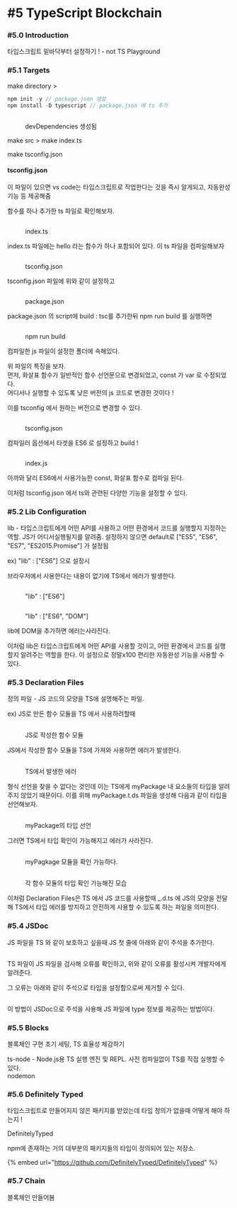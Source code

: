 # #5 TypeScript Blockchain

### #5.0 Introduction

타입스크립트 밑바닥부터 설정하기 ! - not TS Playground



### #5.1 Targets

make directory >&#x20;

```typescript
npm init -y // package.json 생성
npm install -D typescript // package.json 에 ts 추가
```

<figure><img src="../../../.gitbook/assets/image (24).png" alt=""><figcaption><p>devDependencies 생성됨</p></figcaption></figure>

make src > make index.ts



make tsconfig.json

#### tsconfig.json

이 파일이 있으면 vs code는 타입스크립트로 작업한다는 것을 즉시 알게되고, 자동완성기능 등 제공해줌



함수를 하나 추가한 ts 파일로 확인해보자.

<figure><img src="../../../.gitbook/assets/image (30).png" alt=""><figcaption><p>index.ts</p></figcaption></figure>

index.ts 파일에는 hello 라는 함수가 하나 포함되어 있다. 이 ts 파일을 컴파일해보자

<figure><img src="../../../.gitbook/assets/image (18) (3).png" alt=""><figcaption><p>tsconfig.json</p></figcaption></figure>

tsconfig.json 파일에 위와 같이 설정하고

<figure><img src="../../../.gitbook/assets/image (25).png" alt=""><figcaption><p>package.json</p></figcaption></figure>

package.json 의 script에 build : tsc를 추가한뒤 npm run build 를 실행하면

<figure><img src="../../../.gitbook/assets/image (23).png" alt=""><figcaption><p>npm run build</p></figcaption></figure>

컴파일한 js 파일이 설정한 폴더에 속해있다.



위 파일의 특징을 보자.\
먼저, 화살표 함수가 일반적인 함수 선언문으로 변경되었고, const 가 var 로 수정되었다.\
어디서나 실행할 수 있도록 낮은 버전의 js 코드로 변경한 것이다 !



이를 tsconfig 에서 원하는 버전으로 변경할 수 있다.

<figure><img src="../../../.gitbook/assets/image (5) (2).png" alt=""><figcaption><p>tsconfig.json</p></figcaption></figure>

컴파일러 옵션에서 타겟을 ES6 로 설정하고 build !



<figure><img src="../../../.gitbook/assets/image (28).png" alt=""><figcaption><p>index.js</p></figcaption></figure>

아까와 달리 ES6에서 사용가능한 const, 화살표 함수로 컴파일 된다.



이처럼 tsconfig.json 에서 ts와 관련된 다양한 기능을 설정할 수 있다.



### #5.2 Lib Configuration

lib - 타입스크립트에게 어떤 API를 사용하고 어떤 환경에서 코드를 실행할지 지정하는 역할.  JS가  어디서실행될지를 알려줌. 설정하지 않으면 default로 \["ES5", "ES6", "ES7", "ES2015.Promise"] 가 설정됨

ex) "lib" : \["ES6"] 으로 설정시

브라우저에서 사용한다는 내용이 없기에 TS에서 에러가 발생한다.

<figure><img src="../../../.gitbook/assets/image (6) (1).png" alt=""><figcaption><p>"lib" : ["ES6"]</p></figcaption></figure>

<figure><img src="../../../.gitbook/assets/image (2) (2).png" alt=""><figcaption><p>"lib" : ["ES6", "DOM"]</p></figcaption></figure>

lib에 DOM을 추가하면 에러는사라진다.



이처럼 lib은 타입스크립트에게 어떤 API를 사용할 것이고, 어떤 환경에서 코드를 실행할지 알려주는 역할을 한다. 이 설정으로 정말x100 편리한 자동완성 기능을 사용할 수 있다.



### #5.3 Declaration Files

정의 파일 - JS 코드의 모양을 TS에 설명해주는 파일.



ex) JS로 만든 함수 모듈을 TS 에서 사용하려할때

<figure><img src="../../../.gitbook/assets/image (1) (2) (1).png" alt=""><figcaption><p>JS로 작성한 함수 모듈</p></figcaption></figure>

JS에서 작성한 함수 모듈을 TS에 가져와 사용하면 에러가 발생한다.

<figure><img src="../../../.gitbook/assets/image (14) (1).png" alt=""><figcaption><p>TS에서 발생한 에러</p></figcaption></figure>

형식 선언을 찾을 수 없다는 것인데 이는 TS에게 myPackage 내 요소들의 타입을 알려주지 않았기 때문이다. 이를 위해 myPackage.t.ds 파일을 생성해 다음과 같이 타입을 선언해보자.

<figure><img src="../../../.gitbook/assets/image (15) (1).png" alt=""><figcaption><p>myPackage의 타입 선언</p></figcaption></figure>

그러면 TS에서 타입 확인이 가능해지고 에러가 사라진다.&#x20;

<figure><img src="../../../.gitbook/assets/image (26).png" alt=""><figcaption><p>myPagkage 모듈을 확인 가능하다.</p></figcaption></figure>

<figure><img src="../../../.gitbook/assets/image (17).png" alt=""><figcaption><p>각 함수 모듈의 타입 확인 가능해진 모습</p></figcaption></figure>



이처럼 Declaration Files은 TS 에서 JS 코드를 사용할때  \_.d.ts 에 JS의 모양을 전달해 TS에서 타입 에러를 방지하고 안전하게 사용할 수 있도록 하는 파일을 의미한다.



### #5.4 JSDoc

JS 파일을 TS 와 같이 보호하고 싶을때 JS 첫 줄에 아래와 같이 주석을 추가한다.

<figure><img src="../../../.gitbook/assets/image (7) (2).png" alt=""><figcaption></figcaption></figure>

TS 파일이 JS 파일을 검사해 오류를 확인하고, 위와 같이 오류를 활성시켜 개발자에게 알려준다.

그 오류는 아래와 같이 주석으로 타입을 설정함으로써 제거할 수 있다.

<figure><img src="../../../.gitbook/assets/image (19) (2).png" alt=""><figcaption></figcaption></figure>

이 방법이 JSDoc으로 주석을 사용해 JS 파일에 type 정보를 제공하는 방법이다.



### #5.5 Blocks

블록체인 구현 초기 세팅, TS 효율성 체감하기



ts-node - Node.js용 TS 실행 엔진 및 REPL. 사전 컴파일없이 TS를 직접 실행할 수 있다.\
nodemon



### #5.6 Definitely Typed

타입스크립트로 만들어지지 않은 패키지를 받았는데 타입 정의가 없을때 어떻게 해야 하는지 !



DefinitelyTyped

npm에 존재하는 거의 대부분의 패키지들의 타입이 정의되어 있는 저장소.

{% embed url="https://github.com/DefinitelyTyped/DefinitelyTyped" %}

### #5.7 Chain

블록체인 만들어봄

<figure><img src="../../../.gitbook/assets/image (29).png" alt=""><figcaption></figcaption></figure>

